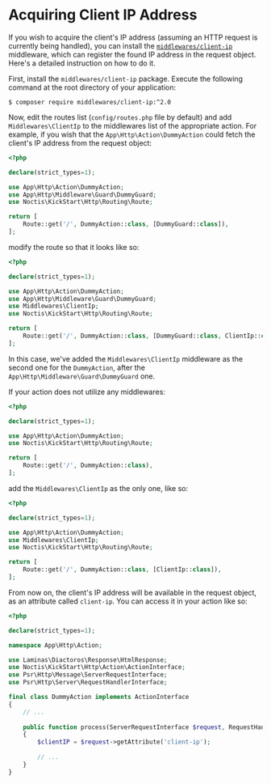 # Acquiring Client IP Address

If you wish to acquire the client's IP address (assuming an HTTP request is currently being handled), you can install
the [`middlewares/client-ip`](https://github.com/middlewares/client-ip) middleware, which can register the found  IP
address in the request object. Here's a detailed instruction on how to do it.

First, install the `middlewares/client-ip` package. Execute the following command at the root directory of your 
application:

```shell
$ composer require middlewares/client-ip:^2.0
```

Now, edit the routes list (`config/routes.php` file by default) and add `Middlewares\ClientIp` to the
middlewares list of the appropriate action. For example, if you wish that the `App\Http\Action\DummyAction` could fetch
the client's IP address from the request object:

```php
<?php

declare(strict_types=1);

use App\Http\Action\DummyAction;
use App\Http\Middleware\Guard\DummyGuard;
use Noctis\KickStart\Http\Routing\Route;

return [
    Route::get('/', DummyAction::class, [DummyGuard::class]),
];
```

modify the route so that it looks like so:

```php
<?php

declare(strict_types=1);

use App\Http\Action\DummyAction;
use App\Http\Middleware\Guard\DummyGuard;
use Middlewares\ClientIp;
use Noctis\KickStart\Http\Routing\Route;

return [
    Route::get('/', DummyAction::class, [DummyGuard::class, ClientIp::class]),
];
```

In this case, we've added the `Middlewares\ClientIp` middleware as the second one for the `DummyAction`, after the 
`App\Http\Middleware\Guard\DummyGuard` one.

If your action does not utilize any middlewares:

```php
<?php

declare(strict_types=1);

use App\Http\Action\DummyAction;
use Noctis\KickStart\Http\Routing\Route;

return [
    Route::get('/', DummyAction::class),
];
```

add the `Middlewares\ClientIp` as the only one, like so:

```php
<?php

declare(strict_types=1);

use App\Http\Action\DummyAction;
use Middlewares\ClientIp;
use Noctis\KickStart\Http\Routing\Route;

return [
    Route::get('/', DummyAction::class, [ClientIp::class]),
];
```

From now on, the client's IP address will be available in the request object, as an attribute called `client-ip`. You
can access it in your action like so:

```php
<?php

declare(strict_types=1);

namespace App\Http\Action;

use Laminas\Diactoros\Response\HtmlResponse;
use Noctis\KickStart\Http\Action\ActionInterface;
use Psr\Http\Message\ServerRequestInterface;
use Psr\Http\Server\RequestHandlerInterface;

final class DummyAction implements ActionInterface
{
    // ...
    
    public function process(ServerRequestInterface $request, RequestHandlerInterface $handler): HtmlResponse
    {
        $clientIP = $request->getAttribute('client-ip');
        
        // ...
    }
}
```
